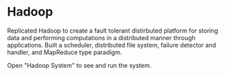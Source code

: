 # Hadoop

Replicated Hadoop to create a fault tolerant distirbuted platform for storing data and performing computations in a distributed manner through applications.
Built a scheduler, distributed file system, failure detector and handler, and MapReduce type paradigm.

Open "Hadoop System" to see and run the system.
